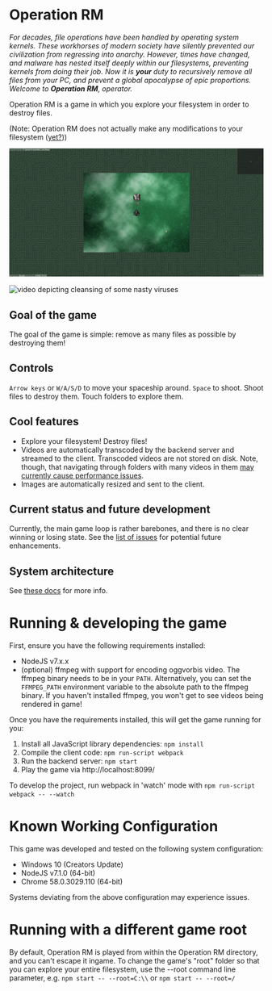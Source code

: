 # Operation RM

_For decades, file operations have been handled by operating system kernels. These workhorses of modern society have silently prevented our civilization from regressing into anarchy. However, times have changed, and malware has nested itself deeply within our filesystems, preventing kernels from doing their job. Now it is **your** duty to recursively remove all files from your PC, and prevent a global apocalypse of epic proportions. Welcome to **Operation RM**, operator._

Operation RM is a game in which you explore your filesystem in order to destroy files.

(Note: Operation RM does not actually make any modifications to your filesystem ([yet?](https://github.com/jorisvddonk/operation_rm/issues/1)))

![screenshot depicting cleansing of a nasty virus](docs/media/screenshot.png)

![video depicting cleansing of some nasty viruses](docs/media/gameplay.gif)

## Goal of the game

The goal of the game is simple: remove as many files as possible by destroying them!

## Controls

`Arrow keys` or `W/A/S/D` to move your spaceship around. `Space` to shoot. Shoot files to destroy them. Touch folders to explore them.

## Cool features

* Explore your filesystem! Destroy files!
* Videos are automatically transcoded by the backend server and streamed to the client. Transcoded videos are not stored on disk. Note, though, that navigating through folders with many videos in them [may currently cause performance issues](https://github.com/jorisvddonk/operation_rm/issues/3).
* Images are automatically resized and sent to the client.

## Current status and future development

Currently, the main game loop is rather barebones, and there is no clear winning or losing state. See the [list of issues](https://github.com/jorisvddonk/operation_rm/issues) for potential future enhancements.

## System architecture

See [these docs](docs/system_architecture.md) for more info.

# Running & developing the game

First, ensure you have the following requirements installed:

* NodeJS v7.x.x
* (optional) ffmpeg with support for encoding oggvorbis video. The ffmpeg binary needs to be in your `PATH`. Alternatively, you can set the `FFMPEG_PATH` environment variable to the absolute path to the ffmpeg binary. If you haven't installed ffmpeg, you won't get to see videos being rendered in game!

Once you have the requirements installed, this will get the game running for you:

1. Install all JavaScript library dependencies: `npm install`
2. Compile the client code: `npm run-script webpack`
3. Run the backend server: `npm start`
4. Play the game via http://localhost:8099/

To develop the project, run webpack in 'watch' mode with `npm run-script webpack -- --watch`

# Known Working Configuration

This game was developed and tested on the following system configuration:

* Windows 10 (Creators Update)
* NodeJS v7.1.0 (64-bit)
* Chrome 58.0.3029.110 (64-bit)

Systems deviating from the above configuration may experience issues.

# Running with a different game root

By default, Operation RM is played from within the Operation RM directory, and you can't escape it ingame.
To change the game's "root" folder so that you can explore your entire filesystem, use the --root command line parameter, e.g. `npm start -- --root=C:\\` or `npm start -- --root=/`